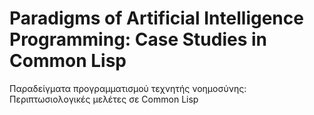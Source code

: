 # Paradigms of Artificial Intelligence Programming: Case Studies in Common Lisp
Παραδείγματα προγραμματισμού τεχνητής νοημοσύνης: Περιπτωσιολογικές μελέτες σε Common Lisp
